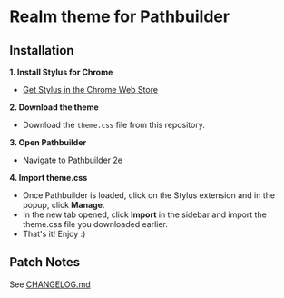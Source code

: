 # Realm theme for Pathbuilder


## Installation

**1. Install Stylus for Chrome**
- [Get Stylus in the Chrome Web Store](https://chromewebstore.google.com/detail/stylus/clngdbkpkpeebahjckkjfobafhncgmne)

**2. Download the theme**
- Download the `theme.css` file from this repository.
 
**3. Open Pathbuilder**
- Navigate to [Pathbuilder 2e](https://pathbuilder2e.com)

**4. Import theme.css**
- Once Pathbuilder is loaded, click on the Stylus extension and in the popup, click **Manage**.
- In the new tab opened, click **Import** in the sidebar and import the theme.css file you downloaded earlier.
- That's it! Enjoy :)

## Patch Notes
See [CHANGELOG.md](https://github.com/mattermill/realm-pathbuilder/blob/main/changelog.md)
